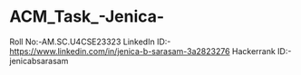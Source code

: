 # ACM_Task_-Jenica-
Roll No:-AM.SC.U4CSE23323
LinkedIn ID:-https://www.linkedin.com/in/jenica-b-sarasam-3a2823276
Hackerrank ID:-jenicabsarasam
